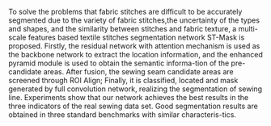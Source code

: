 To solve the problems that fabric stitches are difficult to be accurately segmented due to the variety of fabric stitches,the uncertainty of the types and shapes, and the similarity between stitches and fabric texture, a multi-scale features based textile stitches segmentation network ST-Mask is proposed. 
Firstly, the residual network with attention mechanism is used as the backbone network to extract the location information, and the enhanced pyramid module is used to obtain the semantic informa-tion of the pre-candidate areas. After fusion, the sewing seam candidate areas are screened through ROI Align; 
Finally, it is classified, located and mask generated by full convolution network, realizing the segmentation of sewing line. Experiments show that our network achieves the best results in the three indicators of the real sewing data set. Good segmentation results are obtained in three standard benchmarks with similar characteris-tics. 
